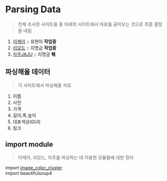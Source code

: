 # Parsing Data  
> 전체 조사한 사이트들 중 아래의 사이트에서 자료를 긁어오는 것으로 최종 결정을 내림    
1) [이케아](https://www.ikea.com/) :: 유현아 **작업중**  
2) [리모드](http://www.remod.co.kr/)  :: 지명금 **작업중**  
4) [자주JAJU](http://living.sivillage.com/jaju/display/displayShop?temp=www.jaju.co.kr) :: 지명금 **퉤**  

## 파싱해올 데이터  
> 각 사이트에서 파싱해올 자료  
1) 이름
2) 사진
3) 가격
4) 길이,폭,높이
5) 대표색상(GUI)
6) 링크

## import module   
> 이케아, 리모드, 자주를 파싱하는 데 이용한 모듈들에 대한 정리  

import [image_color_cluster](https://github.com/goldmango328/2018-OOP-Python-Light/tree/DataParsing/Image_Color_Cluster)  
import beautifulsoup4  

